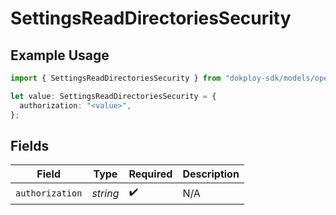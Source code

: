# SettingsReadDirectoriesSecurity

## Example Usage

```typescript
import { SettingsReadDirectoriesSecurity } from "dokploy-sdk/models/operations";

let value: SettingsReadDirectoriesSecurity = {
  authorization: "<value>",
};
```

## Fields

| Field              | Type               | Required           | Description        |
| ------------------ | ------------------ | ------------------ | ------------------ |
| `authorization`    | *string*           | :heavy_check_mark: | N/A                |